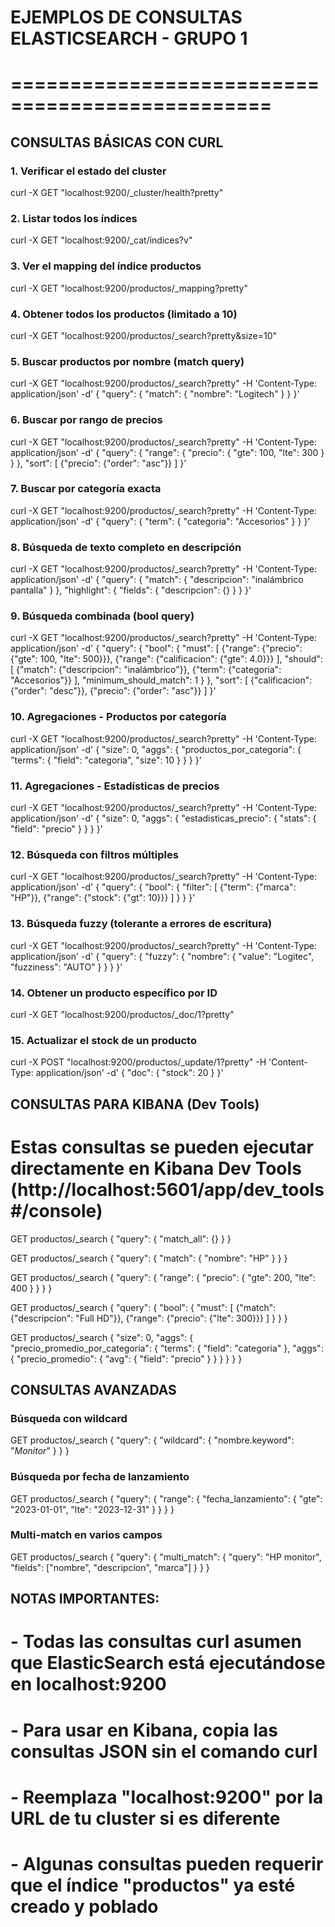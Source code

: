 # EJEMPLOS DE CONSULTAS ELASTICSEARCH - GRUPO 1

# ================================================

## CONSULTAS BÁSICAS CON CURL

### 1. Verificar el estado del cluster

curl -X GET "localhost:9200/\_cluster/health?pretty"

### 2. Listar todos los índices

curl -X GET "localhost:9200/\_cat/indices?v"

### 3. Ver el mapping del índice productos

curl -X GET "localhost:9200/productos/\_mapping?pretty"

### 4. Obtener todos los productos (limitado a 10)

curl -X GET "localhost:9200/productos/\_search?pretty&size=10"

### 5. Buscar productos por nombre (match query)

curl -X GET "localhost:9200/productos/\_search?pretty" -H 'Content-Type: application/json' -d'
{
"query": {
"match": {
"nombre": "Logitech"
}
}
}'

### 6. Buscar por rango de precios

curl -X GET "localhost:9200/productos/\_search?pretty" -H 'Content-Type: application/json' -d'
{
"query": {
"range": {
"precio": {
"gte": 100,
"lte": 300
}
}
},
"sort": [
{"precio": {"order": "asc"}}
]
}'

### 7. Buscar por categoría exacta

curl -X GET "localhost:9200/productos/\_search?pretty" -H 'Content-Type: application/json' -d'
{
"query": {
"term": {
"categoria": "Accesorios"
}
}
}'

### 8. Búsqueda de texto completo en descripción

curl -X GET "localhost:9200/productos/\_search?pretty" -H 'Content-Type: application/json' -d'
{
"query": {
"match": {
"descripcion": "inalámbrico pantalla"
}
},
"highlight": {
"fields": {
"descripcion": {}
}
}
}'

### 9. Búsqueda combinada (bool query)

curl -X GET "localhost:9200/productos/\_search?pretty" -H 'Content-Type: application/json' -d'
{
"query": {
"bool": {
"must": [
{"range": {"precio": {"gte": 100, "lte": 500}}},
{"range": {"calificacion": {"gte": 4.0}}}
],
"should": [
{"match": {"descripcion": "inalámbrico"}},
{"term": {"categoria": "Accesorios"}}
],
"minimum_should_match": 1
}
},
"sort": [
{"calificacion": {"order": "desc"}},
{"precio": {"order": "asc"}}
]
}'

### 10. Agregaciones - Productos por categoría

curl -X GET "localhost:9200/productos/\_search?pretty" -H 'Content-Type: application/json' -d'
{
"size": 0,
"aggs": {
"productos_por_categoria": {
"terms": {
"field": "categoria",
"size": 10
}
}
}
}'

### 11. Agregaciones - Estadísticas de precios

curl -X GET "localhost:9200/productos/\_search?pretty" -H 'Content-Type: application/json' -d'
{
"size": 0,
"aggs": {
"estadisticas_precio": {
"stats": {
"field": "precio"
}
}
}
}'

### 12. Búsqueda con filtros múltiples

curl -X GET "localhost:9200/productos/\_search?pretty" -H 'Content-Type: application/json' -d'
{
"query": {
"bool": {
"filter": [
{"term": {"marca": "HP"}},
{"range": {"stock": {"gt": 10}}}
]
}
}
}'

### 13. Búsqueda fuzzy (tolerante a errores de escritura)

curl -X GET "localhost:9200/productos/\_search?pretty" -H 'Content-Type: application/json' -d'
{
"query": {
"fuzzy": {
"nombre": {
"value": "Logitec",
"fuzziness": "AUTO"
}
}
}
}'

### 14. Obtener un producto específico por ID

curl -X GET "localhost:9200/productos/\_doc/1?pretty"

### 15. Actualizar el stock de un producto

curl -X POST "localhost:9200/productos/\_update/1?pretty" -H 'Content-Type: application/json' -d'
{
"doc": {
"stock": 20
}
}'

## CONSULTAS PARA KIBANA (Dev Tools)

# Estas consultas se pueden ejecutar directamente en Kibana Dev Tools (http://localhost:5601/app/dev_tools#/console)

GET productos/\_search
{
"query": {
"match_all": {}
}
}

GET productos/\_search
{
"query": {
"match": {
"nombre": "HP"
}
}
}

GET productos/\_search
{
"query": {
"range": {
"precio": {
"gte": 200,
"lte": 400
}
}
}
}

GET productos/\_search
{
"query": {
"bool": {
"must": [
{"match": {"descripcion": "Full HD"}},
{"range": {"precio": {"lte": 300}}}
]
}
}
}

GET productos/\_search
{
"size": 0,
"aggs": {
"precio_promedio_por_categoria": {
"terms": {
"field": "categoria"
},
"aggs": {
"precio_promedio": {
"avg": {
"field": "precio"
}
}
}
}
}
}

## CONSULTAS AVANZADAS

### Búsqueda con wildcard

GET productos/\_search
{
"query": {
"wildcard": {
"nombre.keyword": "_Monitor_"
}
}
}

### Búsqueda por fecha de lanzamiento

GET productos/\_search
{
"query": {
"range": {
"fecha_lanzamiento": {
"gte": "2023-01-01",
"lte": "2023-12-31"
}
}
}
}

### Multi-match en varios campos

GET productos/\_search
{
"query": {
"multi_match": {
"query": "HP monitor",
"fields": ["nombre", "descripcion", "marca"]
}
}
}

## NOTAS IMPORTANTES:

# - Todas las consultas curl asumen que ElasticSearch está ejecutándose en localhost:9200

# - Para usar en Kibana, copia las consultas JSON sin el comando curl

# - Reemplaza "localhost:9200" por la URL de tu cluster si es diferente

# - Algunas consultas pueden requerir que el índice "productos" ya esté creado y poblado
